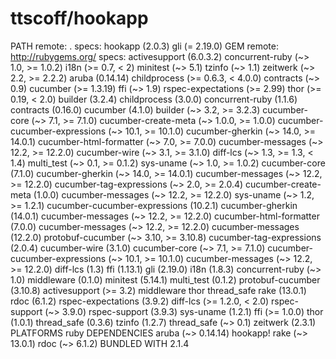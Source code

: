 # ttscoff/hookapp

 PATH remote: . specs: hookapp \(2.0.3\) gli \(= 2.19.0\) GEM remote: http://rubygems.org/ specs: activesupport \(6.0.3.2\) concurrent-ruby \(~&gt; 1.0, &gt;= 1.0.2\) i18n \(&gt;= 0.7, &lt; 2\) minitest \(~&gt; 5.1\) tzinfo \(~&gt; 1.1\) zeitwerk \(~&gt; 2.2, &gt;= 2.2.2\) aruba \(0.14.14\) childprocess \(&gt;= 0.6.3, &lt; 4.0.0\) contracts \(~&gt; 0.9\) cucumber \(&gt;= 1.3.19\) ffi \(~&gt; 1.9\) rspec-expectations \(&gt;= 2.99\) thor \(&gt;= 0.19, &lt; 2.0\) builder \(3.2.4\) childprocess \(3.0.0\) concurrent-ruby \(1.1.6\) contracts \(0.16.0\) cucumber \(4.1.0\) builder \(~&gt; 3.2, &gt;= 3.2.3\) cucumber-core \(~&gt; 7.1, &gt;= 7.1.0\) cucumber-create-meta \(~&gt; 1.0.0, &gt;= 1.0.0\) cucumber-cucumber-expressions \(~&gt; 10.1, &gt;= 10.1.0\) cucumber-gherkin \(~&gt; 14.0, &gt;= 14.0.1\) cucumber-html-formatter \(~&gt; 7.0, &gt;= 7.0.0\) cucumber-messages \(~&gt; 12.2, &gt;= 12.2.0\) cucumber-wire \(~&gt; 3.1, &gt;= 3.1.0\) diff-lcs \(~&gt; 1.3, &gt;= 1.3, &lt; 1.4\) multi\_test \(~&gt; 0.1, &gt;= 0.1.2\) sys-uname \(~&gt; 1.0, &gt;= 1.0.2\) cucumber-core \(7.1.0\) cucumber-gherkin \(~&gt; 14.0, &gt;= 14.0.1\) cucumber-messages \(~&gt; 12.2, &gt;= 12.2.0\) cucumber-tag-expressions \(~&gt; 2.0, &gt;= 2.0.4\) cucumber-create-meta \(1.0.0\) cucumber-messages \(~&gt; 12.2, &gt;= 12.2.0\) sys-uname \(~&gt; 1.2, &gt;= 1.2.1\) cucumber-cucumber-expressions \(10.2.1\) cucumber-gherkin \(14.0.1\) cucumber-messages \(~&gt; 12.2, &gt;= 12.2.0\) cucumber-html-formatter \(7.0.0\) cucumber-messages \(~&gt; 12.2, &gt;= 12.2.0\) cucumber-messages \(12.2.0\) protobuf-cucumber \(~&gt; 3.10, &gt;= 3.10.8\) cucumber-tag-expressions \(2.0.4\) cucumber-wire \(3.1.0\) cucumber-core \(~&gt; 7.1, &gt;= 7.1.0\) cucumber-cucumber-expressions \(~&gt; 10.1, &gt;= 10.1.0\) cucumber-messages \(~&gt; 12.2, &gt;= 12.2.0\) diff-lcs \(1.3\) ffi \(1.13.1\) gli \(2.19.0\) i18n \(1.8.3\) concurrent-ruby \(~&gt; 1.0\) middleware \(0.1.0\) minitest \(5.14.1\) multi\_test \(0.1.2\) protobuf-cucumber \(3.10.8\) activesupport \(&gt;= 3.2\) middleware thor thread\_safe rake \(13.0.1\) rdoc \(6.1.2\) rspec-expectations \(3.9.2\) diff-lcs \(&gt;= 1.2.0, &lt; 2.0\) rspec-support \(~&gt; 3.9.0\) rspec-support \(3.9.3\) sys-uname \(1.2.1\) ffi \(&gt;= 1.0.0\) thor \(1.0.1\) thread\_safe \(0.3.6\) tzinfo \(1.2.7\) thread\_safe \(~&gt; 0.1\) zeitwerk \(2.3.1\) PLATFORMS ruby DEPENDENCIES aruba \(~&gt; 0.14.14\) hookapp! rake \(~&gt; 13.0.1\) rdoc \(~&gt; 6.1.2\) BUNDLED WITH 2.1.4

